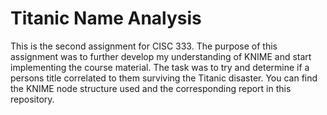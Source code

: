 # Titanic Name Analysis
This is the second assignment for CISC 333. The purpose of this assignment was to further develop my understanding of KNIME and start implementing the course material. The task was to try and determine if a persons title correlated to them surviving the Titanic disaster. You can find the KNIME node structure used and the corresponding report in this repository.

